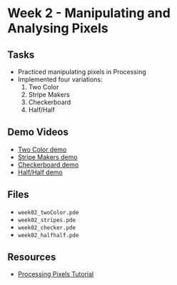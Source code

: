 # Week 2 - Manipulating and Analysing Pixels

## Tasks
- Practiced manipulating pixels in Processing
- Implemented four variations:
  1. Two Color
  2. Stripe Makers
  3. Checkerboard
  4. Half/Half

## Demo Videos
- [Two Color demo](https://drive.google.com/xxxx)
- [Stripe Makers demo](https://drive.google.com/xxxx)
- [Checkerboard demo](https://drive.google.com/xxxx)
- [Half/Half demo](https://drive.google.com/xxxx)

## Files
- `week02_twoColor.pde`
- `week02_stripes.pde`
- `week02_checker.pde`
- `week02_halfhalf.pde`

## Resources
- [Processing Pixels Tutorial](https://processing.org/tutorials/pixels)
